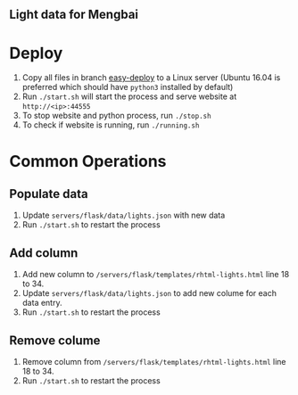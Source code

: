 Light data for Mengbai
----------------------

# Deploy

1. Copy all files in branch [easy-deploy](https://github.com/killuazhu/lights-data/blob/easy-deploy) to a Linux server (Ubuntu 16.04 is preferred which should have `python3` installed by default)
2. Run `./start.sh` will start the process and serve website at `http://<ip>:44555`
3. To stop website and python process, run `./stop.sh`
4. To check if website is running, run `./running.sh`

# Common Operations

## Populate data

1. Update `servers/flask/data/lights.json` with new data
1. Run `./start.sh` to restart the process

## Add column

1. Add new column to `/servers/flask/templates/rhtml-lights.html` line 18 to 34.
1. Update `servers/flask/data/lights.json` to add new colume for each data entry.
1. Run `./start.sh` to restart the process

## Remove colume
1. Remove column from `/servers/flask/templates/rhtml-lights.html` line 18 to 34.
1. Run `./start.sh` to restart the process
